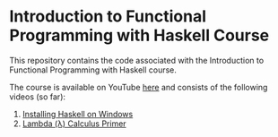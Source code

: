 # Introduction to Functional Programming with Haskell Course

This repository contains the code associated with the Introduction to Functional Programming with Haskell course.

The course is available on YouTube [here](https://www.youtube.com/playlist?list=PLMWwct3_kb-2xtOziG1gQYMVr691GadR4) and consists of
the following videos (so far):

1. [Installing Haskell on Windows](https://youtu.be/7z21m7P6tpI)
2. [Lambda (λ) Calculus Primer](https://youtu.be/9MtE5ONrQyk)
